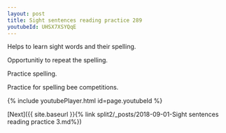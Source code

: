 ```yaml
---
layout: post
title: Sight sentences reading practice 289
youtubeId: UHSX7XSYQqE
---
```

 
 
Helps to learn sight words and their spelling.

Opportunitiy to repeat the spelling. 

Practice spelling. 
 
Practice for spelling bee competitions. 
 
{% include youtubePlayer.html id=page.youtubeId %}
 
 

[Next]({{ site.baseurl }}{% link  split2/_posts/2018-09-01-Sight sentences reading practice 3.md%})
 
